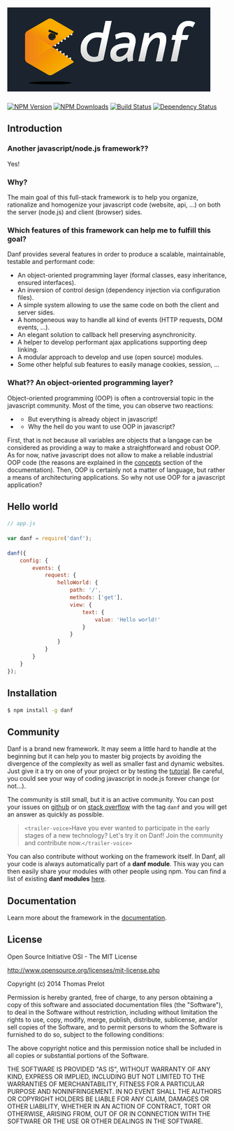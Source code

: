 ![Danf](img/small-logo.jpg)
===========================

[![NPM Version][npm-image]][npm-url]
[![NPM Downloads][downloads-image]][downloads-url]
[![Build Status][travis-image]][travis-url]
[![Dependency Status][versioneye-image]][versioneye-url]

Introduction
------------

### Another javascript/node.js framework??

Yes!

### Why?

The main goal of this full-stack framework is to help you organize, rationalize and homogenize your javascript code (website, api, ...) on both the server (node.js) and client (browser) sides.

### Which features of this framework can help me to fulfill this goal?

Danf provides several features in order to produce a scalable, maintainable, testable and performant code:
* An object-oriented programming layer (formal classes, easy inheritance, ensured interfaces).
* An inversion of control design (dependency injection via configuration files).
* A simple system allowing to use the same code on both the client and server sides.
* A homogeneous way to handle all kind of events (HTTP requests, DOM events, ...).
* An elegant solution to callback hell preserving asynchronicity.
* A helper to develop performant ajax applications supporting deep linking.
* A modular approach to develop and use (open source) modules.
* Some other helpful sub features to easily manage cookies, session, ...

### What?? An object-oriented programming layer?

Object-oriented programming (OOP) is often a controversial topic in the javascript community. Most of the time, you can observe two reactions:
* - But everything is already object in javascript!
* - Why the hell do you want to use OOP in javascript?

First, that is not because all variables are objects that a langage can be considered as providing a way to make a straightforward and robust OOP. As for now, native javascript does not allow to make a reliable industrial OOP code (the reasons are explained in the [concepts](doc/concepts.md) section of the documentation).
Then, OOP is certainly not a matter of language, but rather a means of architecturing applications. So why not use OOP for a javascript application?

Hello world
-----------

```javascript
// app.js

var danf = require('danf');

danf({
    config: {
        events: {
            request: {
                helloWorld: {
                    path: '/',
                    methods: ['get'],
                    view: {
                        text: {
                            value: 'Hello world!'
                        }
                    }
                }
            }
        }
    }
});
```

Installation
------------

```sh
$ npm install -g danf
```

Community
---------

Danf is a brand new framework. It may seem a little hard to handle at the beginning but it can help you to master big projects by avoiding the divergence of the complexity as well as smaller fast and dynamic websites. Just give it a try on one of your project or by testing the [tutorial](doc/test/index.md). Be careful, you could see your way of coding javascript in node.js forever change (or not...).

The community is still small, but it is an active community. You can post your issues on [github](https://github.com/gnodi/danf/issues) or on [stack overflow](http://stackoverflow.com/) with the tag `danf` and you will get an answer as quickly as possible.

> `<trailer-voice>`Have you ever wanted to participate in the early stages of a new technology? Let's try it on Danf! Join the community and contribute now.`</trailer-voice>`

You can also contribute without working on the framework itself. In Danf, all your code is always automatically part of a **danf module**. This way you can then easily share your modules with other people using npm. You can find a list of existing **danf modules** [here](doc/modules.md).

Documentation
-------------

Learn more about the framework in the [documentation](doc/index.md).

License
-------

Open Source Initiative OSI - The MIT License

http://www.opensource.org/licenses/mit-license.php

Copyright (c) 2014 Thomas Prelot

Permission is hereby granted, free of charge, to any person obtaining
a copy of this software and associated documentation files (the
"Software"), to deal in the Software without restriction, including
without limitation the rights to use, copy, modify, merge, publish,
distribute, sublicense, and/or sell copies of the Software, and to
permit persons to whom the Software is furnished to do so, subject to
the following conditions:

The above copyright notice and this permission notice shall be
included in all copies or substantial portions of the Software.

THE SOFTWARE IS PROVIDED "AS IS", WITHOUT WARRANTY OF ANY KIND,
EXPRESS OR IMPLIED, INCLUDING BUT NOT LIMITED TO THE WARRANTIES OF
MERCHANTABILITY, FITNESS FOR A PARTICULAR PURPOSE AND
NONINFRINGEMENT. IN NO EVENT SHALL THE AUTHORS OR COPYRIGHT HOLDERS BE
LIABLE FOR ANY CLAIM, DAMAGES OR OTHER LIABILITY, WHETHER IN AN ACTION
OF CONTRACT, TORT OR OTHERWISE, ARISING FROM, OUT OF OR IN CONNECTION
WITH THE SOFTWARE OR THE USE OR OTHER DEALINGS IN THE SOFTWARE.

[npm-image]: https://img.shields.io/npm/v/danf.svg?style=flat
[npm-url]: https://npmjs.org/package/danf
[downloads-image]: https://img.shields.io/npm/dm/danf.svg?style=flat
[downloads-url]: https://npmjs.org/package/danf
[travis-image]: https://img.shields.io/travis/gnodi/danf.svg?style=flat
[travis-url]: https://travis-ci.org/gnodi/danf
[versioneye-image]:https://www.versioneye.com/user/projects/54da27f8c1bbbd5f8200020a/badge.svg?style=flat
[versioneye-url]:https://www.versioneye.com/user/projects/54da27f8c1bbbd5f8200020a
